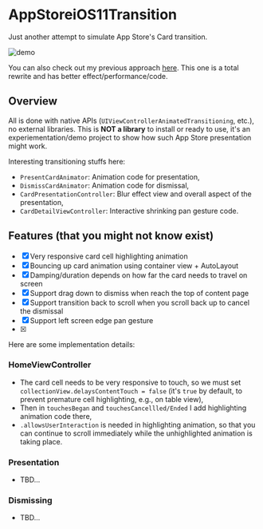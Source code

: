 # AppStoreiOS11Transition

Just another attempt to simulate App Store's Card transition.

![demo](https://raw.githubusercontent.com/aunnnn/AppStoreiOS11InteractiveTransition/master/appstoreios11.gif)

You can also check out my previous approach [here](https://github.com/aunnnn/AppStoreiOS11InteractiveTransition_old). This one is a total rewrite and has better effect/performance/code.

## Overview
All is done with native APIs (`UIViewControllerAnimatedTransitioning`, etc.), no external libraries. This is **NOT a library** to install or ready to use, it's an experiementation/demo project to show how such App Store presentation might work.

Interesting transitioning stuffs here:
- `PresentCardAnimator`: Animation code for presentation,
- `DismissCardAnimator`: Animation code for dismissal,
- `CardPresentationController`: Blur effect view and overall aspect of the presentation,
- `CardDetailViewController`: Interactive shrinking pan gesture code.

## Features (that you might not know exist)
- [x] Very responsive card cell highlighting animation
- [x] Bouncing up card animation using container view + AutoLayout
- [x] Damping/duration depends on how far the card needs to travel on screen
- [x] Support drag down to dismiss when reach the top of content page
- [x] Support transition back to scroll when you scroll back up to cancel the dismissal
- [x] Support left screen edge pan gesture 
- [x] 

Here are some implementation details:

### HomeViewController
- The card cell needs to be very responsive to touch, so we must set `collectionView.delaysContentTouch = false` (it's `true` by default, to prevent premature cell highlighting, e.g., on table view),
- Then in `touchesBegan` and `touchesCancellled/Ended` I add highlighting animation code there,
- `.allowsUserInteraction` is needed in highlighting animation, so that you can continue to scroll immediately while the unhighlighted animation is taking place.

### Presentation
- TBD...

### Dismissing
- TBD...
